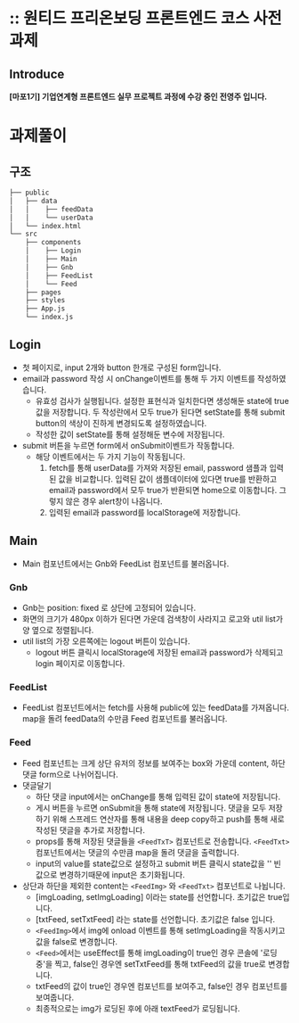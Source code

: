 # :: 원티드 프리온보딩 프론트엔드 코스 사전과제

## Introduce

**[마포1기] 기업연계형 프론트엔드 실무 프로젝트 과정에 수강 중인 전영주 입니다.**

   
# 과제풀이


## 구조
```bash
├── public
│   ├── data
│   │    ├── feedData
│   │    └── userData
│   └── index.html
└── src
    ├── components
    │    ├── Login
    │    ├── Main
    │    ├── Gnb
    │    ├── FeedList
    │    └── Feed
    ├── pages
    ├── styles
    ├── App.js
    └── index.js
``` 

## Login
- 첫 페이지로, input 2개와 button 한개로 구성된 form입니다.
- email과 password 작성 시 onChange이벤트를 통해 두 가지 이벤트를 작성하였습니다.
  - 유효성 검사가 실행됩니다. 설정한 표현식과 일치한다면 생성해둔 state에 true값을 저장합니다. 두 작성란에서 모두 true가 된다면 setState를 통해 submit button의 색상이 진하게 변경되도록 설정하였습니다.
  - 작성한 값이 setState를 통해 설정해둔 변수에 저장됩니다.
- submit 버튼을 누르면 form에서 onSubmit이벤트가 작동합니다.
  - 해당 이벤트에서는 두 가지 기능이 작동됩니다.
    1. fetch를 통해 userData를 가져와 저장된 email, password 샘플과 입력된 값을 비교합니다. 입력된 값이 샘플데이터에 있다면 true를 반환하고 email과 password에서 모두 true가 반환되면 home으로 이동합니다. 그렇지 않은 경우 alert창이 나옵니다.
    2. 입력된 email과 password를 localStorage에 저장합니다.

## Main
- Main 컴포넌트에서는 Gnb와 FeedList 컴포넌트를 불러옵니다. 

### Gnb
- Gnb는 position: fixed 로 상단에 고정되어 있습니다.
- 화면의 크기가 480px 이하가 된다면 가운데 검색창이 사라지고 로고와 util list가 양 옆으로 정렬됩니다.
- util list의 가장 오른쪽에는 logout 버튼이 있습니다.
  - logout 버튼 클릭시 localStorage에 저장된 email과 password가 삭제되고 login 페이지로 이동합니다.

### FeedList
- FeedList 컴포넌트에서는 fetch를 사용해 public에 있는 feedData를 가져옵니다. map을 돌려 feedData의 수만큼 Feed 컴포넌트를 불러옵니다.

### Feed
- Feed 컴포넌트는 크게 상단 유저의 정보를 보여주는 box와 가운데 content, 하단 댓글 form으로 나뉘어집니다.
- 댓글달기
  - 하단 댓글 input에서는 onChange를 통해 입력된 값이 state에 저장됩니다.
  - 게시 버튼을 누르면 onSubmit을 통해 state에 저장됩니다. 댓글을 모두 저장하기 위해 스프레드 연산자를 통해 내용을 deep copy하고 push를 통해 새로 작성된 댓글을 추가로 저장합니다.
  - props를 통해 저장된 댓글들을 `<FeedTxT>` 컴포넌트로 전송합니다. `<FeedTxt>`컴포넌트에서는 댓글의 수만큼 map을 돌려 댓글을 출력합니다.
  - input의 value를 state값으로 설정하고 submit 버튼 클릭시 state값을 '' 빈 값으로 변경하기때문에 input은 초기화됩니다.
- 상단과 하단을 제외한 content는 `<FeedImg>` 와 `<FeedTxt>` 컴포넌트로 나뉩니다.
  - [imgLoading, setImgLoading] 이라는 state를 선언합니다. 초기값은 true입니다.
  - [txtFeed, setTxtFeed] 라는 state를 선언합니다. 초기값은 false 입니다.
  - `<FeedImg>`에서 img에 onload 이벤트를 통해 setImgLoading을 작동시키고 값을 false로 변경합니다.
  - `<Feed>`에서는 useEffect를 통해 imgLoading이 true인 경우 콘솔에 '로딩중'을 찍고, false인 경우엔 setTxtFeed를 통해 txtFeed의 값을 true로 변경합니다.
  - txtFeed의 값이 true인 경우엔 <FeedTxt> 컴포넌트를 보여주고, false인 경우 <LoadingFeed> 컴포넌트를 보여줍니다.
  - 최종적으로는 img가 로딩된 후에 아래 textFeed가 로딩됩니다.
